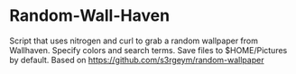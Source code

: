 # Random-Wall-Haven
Script that uses nitrogen and curl to grab a random wallpaper from Wallhaven. Specify colors and search terms. Save files to $HOME/Pictures by default.
Based on https://github.com/s3rgeym/random-wallpaper
